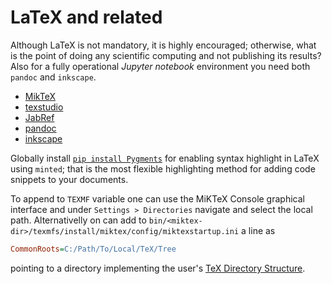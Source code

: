 # LaTeX and related

Although LaTeX is not mandatory, it is highly encouraged; otherwise, what is the point of doing any scientific computing and not publishing its results? Also for a fully operational *Jupyter notebook* environment you need both `pandoc` and `inkscape`. 

- [MikTeX](https://miktex.org/howto/portable-edition)
- [texstudio](https://www.texstudio.org/#download)
- [JabRef](https://www.fosshub.com/JabRef.html?dwl=JabRef-5.13.msi)
- [pandoc](https://pandoc.org/installing.html)
- [inkscape](https://inkscape.org/release/inkscape-1.3.2/windows/64-bit/)

Globally install [`pip install Pygments`](https://pygments.org/) for enabling syntax highlight in LaTeX using `minted`; that is the most flexible highlighting method for adding code snippets to your documents.

To append to `TEXMF` variable one can use the MiKTeX Console graphical interface and under `Settings > Directories` navigate and select the local path. Alternativelly on can add to `bin/<miktex-dir>/texmfs/install/miktex/config/miktexstartup.ini` a line as

```ini
CommonRoots=C:/Path/To/Local/TeX/Tree
```

pointing to a directory implementing the user's [TeX Directory Structure](https://miktex.org/kb/tds).
